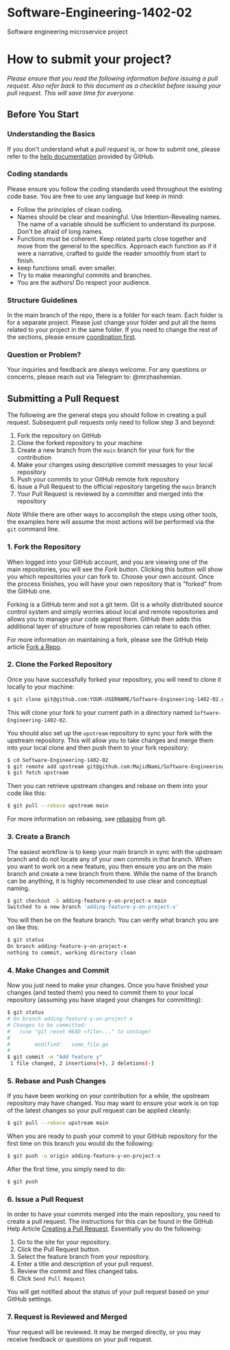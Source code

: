 # Software-Engineering-1402-02

Software engineering microservice project

# How to submit your project?

_Please ensure that you read the following information before issuing a pull request. Also refer back to this document
as
a checklist before issuing your pull request.
This will save time for everyone._

## Before You Start

### Understanding the Basics

If you don't understand what a *pull request* is, or how to submit one, please refer to
the [help documentation](https://help.github.com/articles/about-pull-requests/)
provided by GitHub.

### Coding standards

Please ensure you follow the coding standards used throughout the existing code base.
You are free to use any language but keep in mind:

- Follow the principles of clean coding.
- Names should be clear and meaningful. Use Intention-Revealing names. The name of a variable should be sufficient to
  understand its purpose. Don't be afraid of long names.
- Functions must be coherent. Keep related parts close together and move from the general to the specifics.
  Approach each function as if it were a narrative, crafted to guide the reader smoothly from start to finish.
- keep functions small. even smaller.
- Try to make meaningful commits and branches.
- You are the authors! Do respect your audience.

### Structure Guidelines

In the main branch of the repo, there is a folder for each team. Each folder is for a separate project.
Please just change your folder and put all the items related to your project in the same folder.
If you need to change the rest of the sections, please ensure [coordination first](#question-or-problem).

### Question or Problem?

Your inquiries and feedback are always welcome. For any questions or concerns,
please reach out via Telegram to: @mrzhashemian.

## Submitting a Pull Request

The following are the general steps you should follow in creating a pull request. Subsequent pull requests only need
to follow step 3 and beyond:

1. Fork the repository on GitHub
2. Clone the forked repository to your machine
3. Create a new branch from the `main` branch for your fork for the contribution
4. Make your changes using descriptive commit messages to your local repository
5. Push your commits to your GitHub remote fork repository
6. Issue a Pull Request to the official repository targeting the `main` branch
7. Your Pull Request is reviewed by a committer and merged into the repository

*Note* While there are other ways to accomplish the steps using other tools, the examples here will assume the most
actions will be performed via the `git` command line.

### 1. Fork the Repository

When logged into your GitHub account, and you are viewing one of the main repositories, you will see the *Fork* button.
Clicking this button will show you which repositories your can fork to. Choose your own account. Once the process
finishes, you will have your own repository that is "forked" from the GitHub one.

Forking is a GitHub term and not a git term. Git is a wholly distributed source control system and simply worries
about local and remote repositories and allows you to manage your code against them. GitHub then adds this additional
layer of structure of how repositories can relate to each other.

For more information on maintaining a fork, please see the GitHub Help
article [Fork a Repo](https://help.github.com/articles/fork-a-repo).

### 2. Clone the Forked Repository

Once you have successfully forked your repository, you will need to clone it locally to your machine:

```bash
$ git clone git@github.com:YOUR-USERNAME/Software-Engineering-1402-02.git
```

This will clone your fork to your current path in a directory named `Software-Engineering-1402-02`.

You should also set up the `upstream` repository to sync your fork with the upstream repository. This will allow you to
take changes
and merge them into your local clone and then push them to your fork repository:

```bash
$ cd Software-Engineering-1402-02
$ git remote add upstream git@github.com:MajidNami/Software-Engineering-1402-02.git
$ git fetch upstream
```

Then you can retrieve upstream changes and rebase on them into your code like this:

```bash
$ git pull --rebase upstream main
```

For more information on rebasing, see [rebasing](http://git-scm.com/book/en/Git-Branching-Rebasing) from git.

### 3. Create a Branch

The easiest workflow is to keep your main branch in sync with the upstream branch and do not locate any of your own
commits in that branch. When you want to work on a new feature, you then ensure you are on the main branch and create
a new branch from there. While the name of the branch can be anything, it is highly recommended to use clear and
conceptual naming.

```bash
$ git checkout -b adding-feature-y-on-project-x main
Switched to a new branch 'adding-feature-y-on-project-x'
```

You will then be on the feature branch. You can verify what branch you are on like this:

```bash
$ git status
On branch adding-feature-y-on-project-x
nothing to commit, working directory clean
```

### 4. Make Changes and Commit

Now you just need to make your changes. Once you have finished your changes (and tested them) you need to commit them
to your local repository (assuming you have staged your changes for committing):

```bash
$ git status
# On branch adding-feature-y-on-project-x
# Changes to be committed:
#   (use "git reset HEAD <file>..." to unstage)
#
#        modified:   some_file.go
#
$ git commit -m "Add feature y"
 1 file changed, 2 insertions(+), 2 deletions(-)
```

### 5. Rebase and Push Changes

If you have been working on your contribution for a while, the upstream repository may have changed. You may want to
ensure your work is on top of the latest changes so your pull request can be applied cleanly:

```bash
$ git pull --rebase upstream main
```

When you are ready to push your commit to your GitHub repository for the first time on this branch you would do the
following:

```bash
$ git push -u origin adding-feature-y-on-project-x
```

After the first time, you simply need to do:

```bash
$ git push
```

### 6. Issue a Pull Request

In order to have your commits merged into the main repository, you need to create a pull request. The instructions for
this can be found in the GitHub Help
Article [Creating a Pull Request](https://help.github.com/articles/creating-a-pull-request). Essentially you do the
following:

1. Go to the site for your repository.
2. Click the Pull Request button.
3. Select the feature branch from your repository.
4. Enter a title and description of your pull request.
5. Review the commit and files changed tabs.
6. Click `Send Pull Request`

You will get notified about the status of your pull request based on your GitHub settings.

### 7. Request is Reviewed and Merged

Your request will be reviewed. It may be merged directly, or you may receive feedback or questions on your pull
request.

